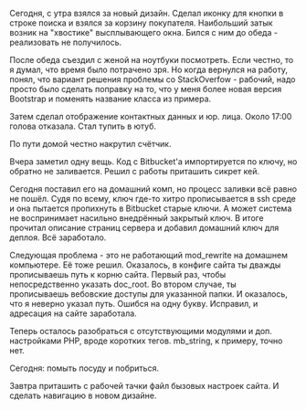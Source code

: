Сегодня, с утра взялся за новый дизайн. Сделал иконку для кнопки в строке поиска и взялся за корзину покупателя. Наибольший затык возник на "хвостике" высплывающего окна.
Бился с ним до обеда - реализовать не получилось.

После обеда съездил с женой на ноутбуки посмотреть. Если честно, то я думал, что время было потрачено зря.
Но когда вернулся на работу, понял, что вариант решения проблемы со StackOverfow - рабочий, надо просто было сделать поправку на то, что у меня более новая версия Bootstrap и поменять название класса из примера.

Затем сделал отображение контактных данных и юр. лица.
Около 17:00 голова отказала. Стал тупить в ютуб.

По пути домой честно накрутил счётчик.

Вчера заметил одну вещь.
Код с Bitbucket'а импортируется по ключу, но обратно не заливается. Решил с работы приташить сикрет кей.

Сегодня поставил его на домашний комп, но процесс заливки всё равно не пошёл. Судя по всему, ключ где-то хитро прописывается в ssh среде и она пытается пропихнуть в Bitbucket старые ключи. А может система не воспринимает насильно внедрённый закрытый ключ.
В итоге прочитал описание страниц сервера и добавил домашний ключ для деплоя. Всё заработало.

Следующая проблема - это не работающий mod_rewrite на домашнем компьютере. Её тоже решил.
Оказалось, в конфиге сайта ты дважды прописываешь путь к корню сайта.
Первый раз, чтобы непосредственно указать doc_root. 
Во втором случае, ты прописываешь вебовские доступы для указанной папки. И оказалось, что я неверно указал путь. Ошибся на одну букву.
Исправил, и адресация на сайте заработала.

Теперь осталось разобраться с отсутствующими модулями и доп. настройками PHP, вроде коротких тегов. mb_string, к примеру, точно нет.

Сегодня: помыть посуду и побриться.

Завтра приташить с рабочей тачки файл бызовых настроек сайта.
И сделать навигацию в новом дизайне.